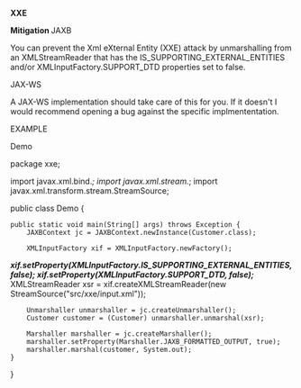 <b> XXE </b> <br>

<b>Mitigation </b>
JAXB

You can prevent the Xml eXternal Entity (XXE) attack by unmarshalling from an XMLStreamReader that has the IS_SUPPORTING_EXTERNAL_ENTITIES and/or XMLInputFactory.SUPPORT_DTD properties set to false.

JAX-WS

A JAX-WS implementation should take care of this for you. If it doesn't I would recommend opening a bug against the specific implmententation.

EXAMPLE

Demo

package xxe;

import javax.xml.bind.*;
import javax.xml.stream.*;
import javax.xml.transform.stream.StreamSource;

public class Demo {

    public static void main(String[] args) throws Exception {
        JAXBContext jc = JAXBContext.newInstance(Customer.class);

        XMLInputFactory xif = XMLInputFactory.newFactory();
<b><i>  xif.setProperty(XMLInputFactory.IS_SUPPORTING_EXTERNAL_ENTITIES, false); </b></i>
        <b><i>xif.setProperty(XMLInputFactory.SUPPORT_DTD, false); </b></i>
        XMLStreamReader xsr = xif.createXMLStreamReader(new StreamSource("src/xxe/input.xml"));

        Unmarshaller unmarshaller = jc.createUnmarshaller();
        Customer customer = (Customer) unmarshaller.unmarshal(xsr);

        Marshaller marshaller = jc.createMarshaller();
        marshaller.setProperty(Marshaller.JAXB_FORMATTED_OUTPUT, true);
        marshaller.marshal(customer, System.out);
    }

}
